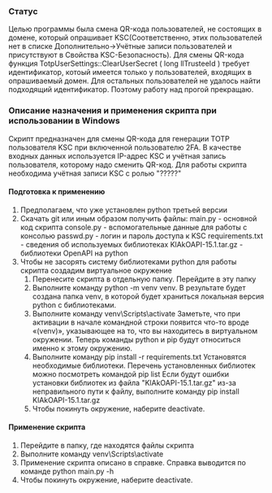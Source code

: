 ### Статус
Целью программы была смена QR-кода пользователей, не состоящих в домене, который опрашивает KSC(Соответственно,
этих пользователей нет в списке Дополнительно->Учётные записи пользователей и присутствуют в Свойства KSC-Безопасность).
Для смены QR-кода функция TotpUserSettings::ClearUserSecret ( long  	llTrusteeId	)  требует идентификатор, котоый имеется 
только у пользователей, входящих в опрашиваемый домен. Для остальных пользователей не удалось найти подходящий идентификатор.
Поэтому работу над прогой прекращаю.

### Описание назначения и применения скрипта при использовании в Windows
Скрипт предназначен для смены QR-кода для генерации TOTP пользователя KSC при включенной пользователю 2FA. 
В качестве входных данных используется IP-адрес KSC и учётная запись пользователя, которому надо сменить QR-код.
Для работы скрипта необходима учётная записи KSC с ролью "?????"
#### Подготовка к применению
1. Предполагаем, что уже установлен python третьей версии
2. Скачать git или иным образом получить файлы:
main.py - основной код скрипта
console.py - вспомогательные данные для работы с консолью
passwd.py - логин и пароль доступа к KSC
requirements.txt - сведения об используемых библиотеках
KlAkOAPI-15.1.tar.gz - библиотеки OpenAPI на python 
3. Чтобы не засорять систему библиотеками python для работы скрипта создадим виртуальное окружение
   1. Перенесите скрипта в отдельную папку. Перейдите в эту папку 
   2. Выполните команду python -m venv venv. В результате будет создана папка venv, в которой будет храниться локальная
версия python с библиотеками.
   3. Выполните команду venv\Scripts\activate
   Заметьте, что при активации в начале командной строки появится 
   что-то вроде «(venv)», указывающее на то, что вы находитесь в виртуальном окружении. 
   Теперь команды python и pip будут относиться именно к этому окружению.
   4. Выполните команду pip install -r requirements.txt
   Установятся необходимые библиотеки. Перечень установленных библиотек можно посмотреть
   командой pip list
   Если будут ошибки установки библиотек из файла "KlAkOAPI-15.1.tar.gz" из-за неправильного
   пути к файлу, выполните команду pip install KlAkOAPI-15.1.tar.gz
   5. Чтобы покинуть окружение, наберите deactivate.
#### Применение скрипта 
1. Перейдите в папку, где находятся файлы скрипта
2. Выполните команду venv\Scripts\activate
3. Применение скрипта описано в справке. Справка выводится по команде python main.py -h
4. Чтобы покинуть окружение, наберите deactivate.